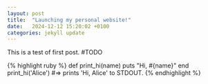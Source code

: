 ```yaml
---
layout: post
title:  "Launching my personal website!"
date:   2024-12-12 15:20:02 +0100
categories: jekyll update
---
```


This is a test of first post.
#TODO

{% highlight ruby %}
def print_hi(name)
  puts "Hi, #{name}"
end
print_hi('Alice')
#=> prints 'Hi, Alice' to STDOUT.
{% endhighlight %}
